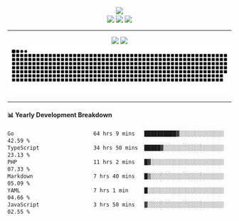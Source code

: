 <p align="center">
  <img src="https://readme-typing-svg.herokuapp.com?font=Fira+Code&pause=1000&color=FF69B4&center=true&vCenter=true&width=435&lines=%F0%9F%8F%B3%EF%B8%8F%E2%80%8D%E2%9A%A7%EF%B8%8F+BaiYi's+GitHub+Profile+%F0%9F%8F%B3%EF%B8%8F%E2%80%8D%E2%9A%A7%EF%B8%8F" />
  <br>
  <a href="https://mtf.wiki/"><img src="https://img.shields.io/static/v1?label=Gender&message=Male-To-Female&color=ff69b4&style=for-the-badge" /></a>
  <a href="https://github.com/WhiteElytra"><img src="https://img.shields.io/github/followers/WhiteElytra?label=github%20followers&logo=github&style=for-the-badge" /></a>
  <a href="https://twitter.com/WhiteElytra"><img src="https://img.shields.io/twitter/follow/WhiteElytra?label=twitter%20%40WhiteElytra&logo=twitter&style=for-the-badge" /></a>
</p>

-----

<p align="center">
  <img src="https://github-readme-stats.vercel.app/api?username=WhiteElytra&count_private=true&show_icons=true&theme=buefy" width="400" />
  <img src="https://streak-stats.demolab.com/?user=WhiteElytra" width="400" />
  <br>
  <img src="https://github.com/WhiteElytra/WhiteElytra/raw/output/github-contribution-grid-snake.svg" />
</p>

-----

#### 📊 Yearly Development Breakdown

<!--START_SECTION:waka-->

```text
Go                         64 hrs 9 mins   ██████████▓░░░░░░░░░░░░░░   42.59 %
TypeScript                 34 hrs 50 mins  █████▓░░░░░░░░░░░░░░░░░░░   23.13 %
PHP                        11 hrs 2 mins   █▓░░░░░░░░░░░░░░░░░░░░░░░   07.33 %
Markdown                   7 hrs 40 mins   █▒░░░░░░░░░░░░░░░░░░░░░░░   05.09 %
YAML                       7 hrs 1 min     █░░░░░░░░░░░░░░░░░░░░░░░░   04.66 %
JavaScript                 3 hrs 50 mins   ▓░░░░░░░░░░░░░░░░░░░░░░░░   02.55 %
```

<!--END_SECTION:waka-->
